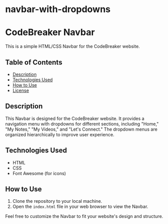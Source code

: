 # navbar-with-dropdowns
# CodeBreaker Navbar

This is a simple HTML/CSS Navbar for the CodeBreaker website.

## Table of Contents

- [Description](#description)
- [Technologies Used](#technologies-used)
- [How to Use](#how-to-use)
- [License](#license)

## Description

This Navbar is designed for the CodeBreaker website. It provides a navigation menu with dropdowns for different sections, including "Home," "My Notes," "My Videos," and "Let's Connect." The dropdown menus are organized hierarchically to improve user experience.

## Technologies Used

- HTML
- CSS
- Font Awesome (for icons)

## How to Use

1. Clone the repository to your local machine.
2. Open the `index.html` file in your web browser to view the Navbar.

Feel free to customize the Navbar to fit your website's design and structure. 
